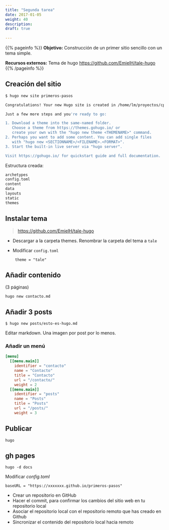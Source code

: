 ```yaml
---
title: "Segunda tarea"
date: 2017-01-05
weight: 40
description:
draft: true
  
---
```


{{% pageinfo %}}
**Objetivo:** Construcción de un primer sitio sencillo con un tema simple.

**Recursos externos:** Tema de hugo https://github.com/EmielH/tale-hugo
{{% /pageinfo %}}

## Creación del sitio

``` bash
$ hugo new site primeros-pasos

Congratulations! Your new Hugo site is created in /home/lm/proyectos/cpilosenlaces/primeros-pasos.

Just a few more steps and you're ready to go:

1. Download a theme into the same-named folder.
   Choose a theme from https://themes.gohugo.io/ or
   create your own with the "hugo new theme <THEMENAME>" command.
2. Perhaps you want to add some content. You can add single files
   with "hugo new <SECTIONNAME>/<FILENAME>.<FORMAT>".
3. Start the built-in live server via "hugo server".

Visit https://gohugo.io/ for quickstart guide and full documentation.

```

Estructura creada:

``` bash
archetypes
config.toml
content
data
layouts
static
themes
```

## Instalar tema

> https://github.com/EmielH/tale-hugo

* Descargar a la carpeta themes. Renombrar la carpeta del tema a `tale`

* Modificar `config.toml`

  ```
   theme = "tale"
  ```

## Añadir contenido
(3 páginas)

``` hugo new contacto.md ```

## Añadir 3 posts
``` $ hugo new posts/esto-es-hugo.md ```

Editar markdown. Una imagen por post por lo menos.

### Añadir un menú

```toml
[menu]
  [[menu.main]]
	identifier = "contacto"
	name = "Contacto"
	title = "Contacto"
	url = "/contacto/"
	weight = 2
  [[menu.main]]
	identifier = "posts"
	name = "Posts"
	title = "Posts"
	url = "/posts/"
	weight = 3
  ```

## Publicar

  ```
  hugo 
  ```

## gh pages

  `hugo -d docs`

Modificar *config.toml*

  ```
  baseURL = "https://xxxxxxx.github.io/primeros-pasos"
  ```

* Crear un repositorio en GitHub
* Hacer el commit, para confirmar los cambios del sitio web en tu repositorio local
* Asociar el repositorio local con el repositorio remoto que has creado en Github
* Sincronizar el contenido del repositorio local hacia remoto
